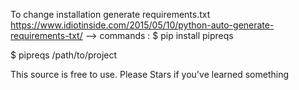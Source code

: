 To change installation generate requirements.txt
https://www.idiotinside.com/2015/05/10/python-auto-generate-requirements-txt/
--> commands :
$ pip install pipreqs

$ pipreqs /path/to/project

This source is free to use. Please Stars if you've learned something